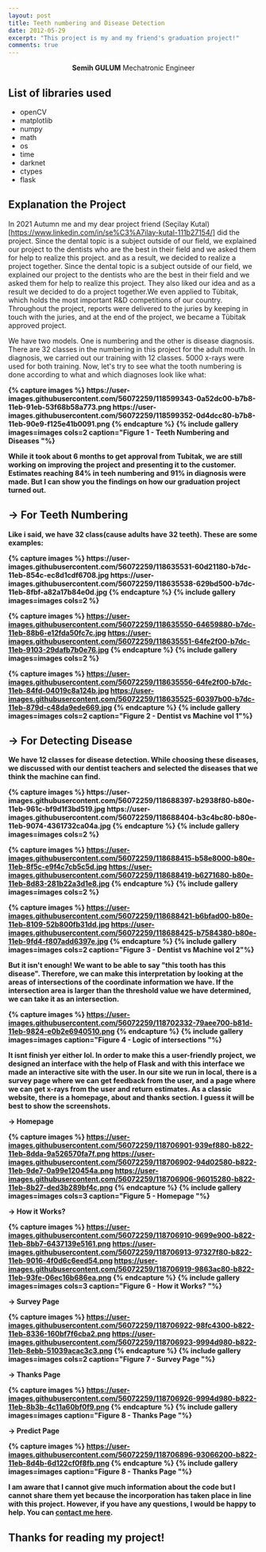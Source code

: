 ```yaml
---
layout: post
title: Teeth numbering and Disease Detection
date: 2012-05-29
excerpt: "This project is my and my friend's graduation project!"
comments: true
---
```

    
<center><b>Semih GULUM</b>    Mechatronic Engineer </center>

## List of libraries used
* openCV
* matplotlib
* numpy
* math
* os
* time
* darknet
* ctypes
* flask


## Explanation the Project

In 2021 Autumn me and my dear project friend (Seçilay Kutal)[https://www.linkedin.com/in/se%C3%A7ilay-kutal-111b27154/] did the project. Since the dental topic is a subject outside of our field, we explained our project to the dentists who are the best in their field and we asked them for help to realize this project. 
and as a result, we decided to realize a project together. Since the dental topic is a subject outside of our field, we explained our project to the dentists who are the best in their field and we asked them for help to realize this project. They also liked our idea and as a result we decided to do a project together.We even applied to Tübitak, which holds the most important R&D competitions of our country. Throughout the project, reports were delivered to the juries by keeping in touch with the juries, and at the end of the project, we became a Tübitak approved project.

We have two models. One is numbering and the other is disease diagnosis. There are 32 classes in the numbering in this project for the adult mouth. In diagnosis, we carried out our training with 12 classes. 5000 x-rays were used for both training.
Now, let's try to see what the tooth numbering is done according to what and which diagnoses look like what:

<b>
{% capture images %}
	https://user-images.githubusercontent.com/56072259/118599343-0a52dc00-b7b8-11eb-91eb-53f68b58a773.png
	https://user-images.githubusercontent.com/56072259/118599352-0d4dcc80-b7b8-11eb-90e9-f125e41b0091.png
{% endcapture %}
{% include gallery images=images cols=2 caption="Figure 1 - Teeth Numbering and Diseases "%}
<b>

While it took about 6 months to get approval from Tubitak, we are still working on improving the project and presenting it to the customer. Estimates reaching 84% in teeh numbering and 91% in diagnosis were made. But I can show you the findings on how our graduation project turned out.

## &#8594; For Teeth Numbering

Like i said, we have 32 class(cause adults have 32 teeth). These are some examples:

<b>
{% capture images %}
	https://user-images.githubusercontent.com/56072259/118635531-60d21180-b7dc-11eb-854c-ec8d1cdf6708.jpg
	https://user-images.githubusercontent.com/56072259/118635538-629bd500-b7dc-11eb-8fbf-a82a17b84e0d.jpg
{% endcapture %}
{% include gallery images=images cols=2 %}
<b>

{% capture images %}
	https://user-images.githubusercontent.com/56072259/118635550-64659880-b7dc-11eb-88b6-e12fda50fc7c.jpg
	https://user-images.githubusercontent.com/56072259/118635551-64fe2f00-b7dc-11eb-9103-29dafb7b0e76.jpg
{% endcapture %}
{% include gallery images=images cols=2 %}
<b>

{% capture images %}
	https://user-images.githubusercontent.com/56072259/118635556-64fe2f00-b7dc-11eb-84fd-04019c8a124b.jpg
	https://user-images.githubusercontent.com/56072259/118635525-60397b00-b7dc-11eb-879d-c48da9ede669.jpg
{% endcapture %}
{% include gallery images=images cols=2 caption="Figure 2 - Dentist vs Machine vol 1"%}
<b>

## &#8594; For Detecting Disease

We have 12 classes for disease detection. While choosing these diseases, we discussed with our dentist teachers and selected the diseases that we think the machine can find.

<b>
{% capture images %}
	https://user-images.githubusercontent.com/56072259/118688397-b2938f80-b80e-11eb-961c-bf9d1f3bd519.jpg
	https://user-images.githubusercontent.com/56072259/118688404-b3c4bc80-b80e-11eb-9074-4361732ca04a.jpg
{% endcapture %}
{% include gallery images=images cols=2 %}
<b>

{% capture images %}
	https://user-images.githubusercontent.com/56072259/118688415-b58e8000-b80e-11eb-8f5c-e9f4c7cb5c5d.jpg
	https://user-images.githubusercontent.com/56072259/118688419-b6271680-b80e-11eb-8d83-281b22a3d1e8.jpg
{% endcapture %}
{% include gallery images=images cols=2 %}
<b>

{% capture images %}
	https://user-images.githubusercontent.com/56072259/118688421-b6bfad00-b80e-11eb-8109-52b800fb31dd.jpg
	https://user-images.githubusercontent.com/56072259/118688425-b7584380-b80e-11eb-9fd4-f807add6397e.jpg
{% endcapture %}
{% include gallery images=images cols=2 caption="Figure 3 - Dentist vs Machine vol 2"%}
<b>

But it isn't enough! We want to be able to say "this tooth has this disease". Therefore, we can make this interpretation by looking at the areas of intersections of the coordinate information we have. If the intersection area is larger than the threshold value we have determined, we can take it as an intersection.

{% capture images %}
	https://user-images.githubusercontent.com/56072259/118702332-79aee700-b81d-11eb-9824-e0b2e6940510.png
{% endcapture %}
{% include gallery images=images caption="Figure 4 - Logic of intersections "%}
<b>

It isnt finish yer either lol. In order to make this a user-friendly project, we designed an interface with the help of Flask and with this interface we made an interactive site with the user. In our site we run in local, there is a survey page where we can get feedback from the user, and a page where we can get x-rays from the user and return estimates. As a classic website, there is a homepage, about and thanks section. I guess it will be best to show the screenshots.

**&#8594; Homepage**

{% capture images %}
	https://user-images.githubusercontent.com/56072259/118706901-939ef880-b822-11eb-8dda-9a526570fa7f.png
	https://user-images.githubusercontent.com/56072259/118706902-94d02580-b822-11eb-9de7-0a99e120454a.png
	https://user-images.githubusercontent.com/56072259/118706906-96015280-b822-11eb-8b27-ded3b289bf4c.png
{% endcapture %}
{% include gallery images=images cols=3 caption="Figure 5 - Homepage "%}
<b>

**&#8594; How it Works?**

{% capture images %}
	https://user-images.githubusercontent.com/56072259/118706910-9699e900-b822-11eb-8bb7-6437139e5161.png
	https://user-images.githubusercontent.com/56072259/118706913-97327f80-b822-11eb-9016-4f0d6c6eed54.png
	https://user-images.githubusercontent.com/56072259/118706919-9863ac80-b822-11eb-93fe-06ec16b686ea.png
{% endcapture %}
{% include gallery images=images cols=3 caption="Figure 6 - How it Works? "%}
<b>


**&#8594; Survey Page**

{% capture images %}
	https://user-images.githubusercontent.com/56072259/118706922-98fc4300-b822-11eb-8336-160bf7f6cba2.png
	https://user-images.githubusercontent.com/56072259/118706923-9994d980-b822-11eb-8ebb-51039acac3c3.png
{% endcapture %}
{% include gallery images=images cols=2 caption="Figure 7 - Survey Page "%}
<b>

**&#8594; Thanks Page**

{% capture images %}
	https://user-images.githubusercontent.com/56072259/118706926-9994d980-b822-11eb-8b3b-4c11a60bf0f9.png
{% endcapture %}
{% include gallery images=images caption="Figure 8 - Thanks Page "%}
<b>

**&#8594; Predict Page**

{% capture images %}
	https://user-images.githubusercontent.com/56072259/118706896-93066200-b822-11eb-8d4b-6d122cf0f8fb.png
{% endcapture %}
{% include gallery images=images caption="Figure 8 - Thanks Page "%}
<b>

I am aware that I cannot give much information about the code but I cannot share them yet because the incorporation has taken place in line with this project. However, if you have any questions, I would be happy to help. You can [contact me here](https://www.linkedin.com/in/semih-gulum/).



## Thanks for reading my project!